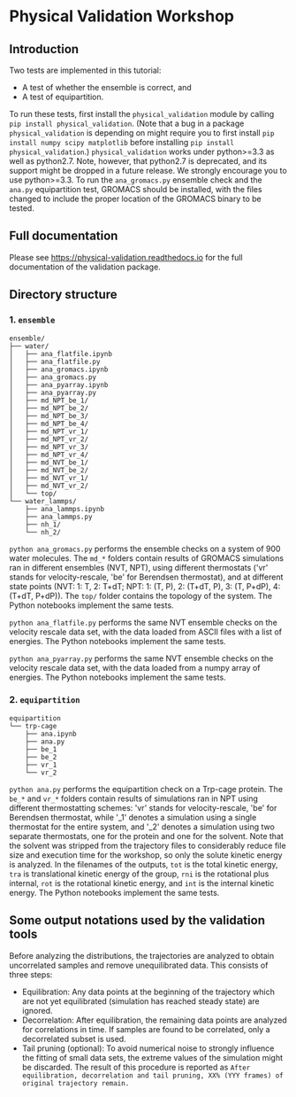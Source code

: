 # Physical Validation Workshop
## Introduction
Two tests are implemented in this tutorial:
- A test of whether the ensemble is correct, and
- A test of equipartition.

To run these tests, first install the `physical_validation` module by calling `pip install physical_validation`. (Note that a bug in a package `physical_validation` is depending on might require you to first install `pip install numpy scipy matplotlib` before installing `pip install physical_validation`.) `physical_validation` works under python>=3.3 as well as python2.7. Note, however, that python2.7 is deprecated, and its support might be dropped in a future release. We strongly encourage you to use python>=3.3. To run the `ana_gromacs.py` ensemble check and the `ana.py` equipartition test, GROMACS should be installed, with the files changed to include the proper location of the GROMACS binary to be tested. 

## Full documentation
Please see https://physical-validation.readthedocs.io for the full documentation of the validation package.

## Directory structure
### 1. `ensemble`
```
ensemble/
├── water/
│   ├── ana_flatfile.ipynb
│   ├── ana_flatfile.py
│   ├── ana_gromacs.ipynb
│   ├── ana_gromacs.py
│   ├── ana_pyarray.ipynb
│   ├── ana_pyarray.py
│   ├── md_NPT_be_1/
│   ├── md_NPT_be_2/
│   ├── md_NPT_be_3/
│   ├── md_NPT_be_4/
│   ├── md_NPT_vr_1/
│   ├── md_NPT_vr_2/
│   ├── md_NPT_vr_3/
│   ├── md_NPT_vr_4/
│   ├── md_NVT_be_1/
│   ├── md_NVT_be_2/
│   ├── md_NVT_vr_1/
│   ├── md_NVT_vr_2/
│   └── top/
└── water_lammps/
    ├── ana_lammps.ipynb
    ├── ana_lammps.py
    ├── nh_1/
    └── nh_2/
```

`python ana_gromacs.py` performs the ensemble checks on a system of 900 water molecules. The `md_*` folders contain results of GROMACS simulations ran in different ensembles (NVT, NPT), using different thermostats ('vr' stands for velocity-rescale, 'be' for Berendsen thermostat), and at different state points (NVT: 1: T, 2: T+dT; NPT: 1: (T, P), 2: (T+dT, P), 3: (T, P+dP), 4: (T+dT, P+dP)). The `top/` folder contains the topology of the system. The Python notebooks implement the same tests.

`python ana_flatfile.py` performs the same NVT ensemble checks on the velocity rescale data set, with the data loaded from ASCII files with a list of energies. The Python notebooks implement the same tests.

`python ana_pyarray.py` performs the same NVT ensemble checks on the velocity rescale data set, with the data loaded from a numpy array of energies. The Python notebooks implement the same tests.
 
### 2. `equipartition` 
```
equipartition
└── trp-cage
    ├── ana.ipynb
    ├── ana.py
    ├── be_1
    ├── be_2
    ├── vr_1
    └── vr_2
```

`python ana.py` performs the equipartition check on a Trp-cage protein. The `be_*` and `vr_*` folders contain results of simulations ran in NPT using different thermostatting schemes: 'vr' stands for velocity-rescale, 'be' for Berendsen thermostat, while '_1' denotes a simulation using a single thermostat for the entire system, and '_2' denotes a simulation using two separate thermostats, one for the protein and one for the solvent. Note that the solvent was stripped from the trajectory files to considerably reduce file size and execution time for the workshop, so only the solute kinetic energy is analyzed. In the filenames of the outputs, `tot` is the total kinetic energy, `tra` is translational kinetic energy of the group, `rni` is the rotational plus internal, `rot` is the rotational kinetic energy, and `int` is the internal kinetic energy. The Python notebooks implement the same tests.

## Some output notations used by the validation tools
Before analyzing the distributions, the trajectories are analyzed to obtain uncorrelated samples and remove unequilibrated data. This consists of three steps:
  - Equilibration: Any data points at the beginning of the trajectory which are not yet equilibrated (simulation has reached steady state) are ignored.
  - Decorrelation: After equilibration, the remaining data points are analyzed for correlations in time. If samples are found to be correlated, only a decorrelated subset is used.
  - Tail pruning (optional): To avoid numerical noise to strongly influence the fitting of small data sets, the extreme values of the simulation might be discarded.
  The result of this procedure is reported as `After equilibration, decorrelation and tail pruning, XX% (YYY frames) of original trajectory remain.`


